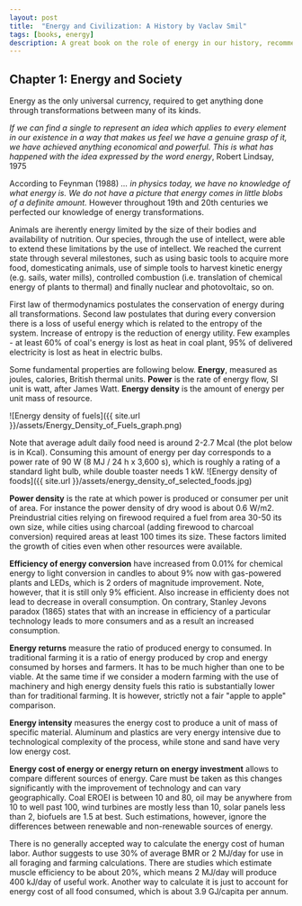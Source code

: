 ```yaml
---
layout: post
title:  "Energy and Civilization: A History by Vaclav Smil"
tags: [books, energy]
description: A great book on the role of energy in our history, recommended by Bill Gates.
---
```


## Chapter 1: Energy and Society

Energy as the only universal currency, required to get anything done through transformations between many of its kinds.

*If we can find a single to represent an idea which applies to every element in our existence in a way that makes us feel we have a genuine grasp of it, we have achieved anything economical and powerful. This is what has happened with the idea expressed by the word energy*, Robert Lindsay, 1975

According to Feynman (1988) *... in physics today, we have no knowledge of what energy is. We do not have a picture that energy comes in little blobs of a definite amount.* However throughout 19th and 20th centuries we perfected our knowledge of energy transformations.

Animals are iherently energy limited by the size of their bodies and availability of nutrition. Our species, through the use of intellect, were able to extend these limitations by the use of intellect. We reached the current state through several milestones, such as using basic tools to acquire more food, domesticating animals, use of simple tools to harvest kinetic energy (e.g. sails, water mills), controlled combustion (i.e. translation of chemical energy of plants to thermal) and finally nuclear and photovoltaic, so on.

First law of thermodynamics postulates the conservation of energy during all transformations. Second law postulates that during every conversion there is a loss of useful energy which is related to the entropy of the system. Increase of entropy is the reduction of energy utility. Few examples - at least 60% of coal's energy is lost as heat in coal plant, 95% of delivered electricity is lost as heat in electric bulbs.

Some fundamental properties are following below. **Energy**, measured as joules, calories, British thermal units. **Power** is the rate of energy flow, SI unit is watt, after James Watt. **Energy density** is the amount of energy per unit mass of resource.

![Energy density of fuels]({{ site.url }}/assets/Energy_Density_of_Fuels_graph.png)

Note that average adult daily food need is around 2-2.7 Mcal (the plot below is in Kcal). Consuming this amount of energy per day corresponds to a power rate of 90 W (8 MJ / 24 h x 3,600 s), which is roughly a rating of a standard light bulb, while double toaster needs 1 kW.
![Energy density of foods]({{ site.url }}/assets/energy_density_of_selected_foods.jpg)

**Power density** is the rate at which power is produced or consumer per unit of area. For instance the power density of dry wood is about 0.6 W/m2. Preindustrial cities relying on firewood required a fuel from area 30-50 its own size, while cities using charcoal (adding firewood to charcoal conversion) required areas at least 100 times its size. These factors limited the growth of cities even when other resources were available.

**Efficiency of energy conversion** have increased from 0.01% for chemical energy to light conversion in candles to about 9% now with gas-powered plants and LEDs, which is 2 orders of magnitude improvement. Note, however, that it is still only 9% efficient. Also increase in efficienty does not lead to decrease in overall consumption. On contrary, Stanley Jevons paradox (1865) states that with an increase in efficiency of a particular technology leads to more consumers and as a result an increased consumption.

**Energy returns** measure the ratio of produced energy to consumed. In traditional farming it is a ratio of energy produced by crop and energy consumed by horses and farmers. It has to be much higher than one to be viable. At the same time if we consider a modern farming with the use of machinery and high energy density fuels this ratio is substantially lower than for traditional farming. It is however, strictly not a fair "apple to apple" comparison.

**Energy intensity** measures the energy cost to produce a unit of mass of specific material. Aluminum and plastics are very energy intensive due to technological complexity of the process, while stone and sand have very low energy cost.

**Energy cost of energy or energy return on energy investment** allows to compare different sources of energy. Care must be taken as this changes significantly with the improvement of technology and can vary geographically. Coal EROEI is between 10 and 80, oil may be anywhere from 10 to well past 100, wind turbines are mostly less than 10, solar panels less than 2, biofuels are 1.5 at best. Such estimations, however, ignore the differences between renewable and non-renewable sources of energy.

There is no generally accepted way to calculate the energy cost of human labor. Author suggests to use 30% of average BMR or 2 MJ/day for use in all foraging and farming calculations. There are studies which estimate muscle efficiency to be about 20%, which means 2 MJ/day will produce 400 kJ/day of useful work. Another way to calculate it is just to account for energy cost of all food consumed, which is about 3.9 GJ/capita per annum.